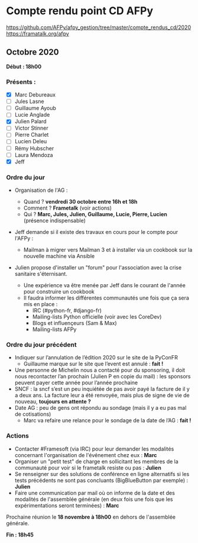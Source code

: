 # Compte rendu point CD AFPy

https://github.com/AFPy/afpy_gestion/tree/master/compte_rendus_cd/2020
https://framatalk.org/afpy


## Octobre 2020

**Début : 18h00**

### Présents :

- [X] Marc Debureaux
- [ ] Jules Lasne
- [ ] Guillaume Ayoub
- [ ] Lucie Anglade
- [X] Julien Palard
- [ ] Victor Stinner
- [ ] Pierre Charlet
- [ ] Lucien Deleu
- [ ] Rémy Hubscher
- [ ] Laura Mendoza
- [X] Jeff

### Ordre du jour

- Organisation de l'AG :
  - Quand ? **vendredi 30 octobre entre 16h et 18h**
  - Comment ? **Frametalk** (voir actions)
  - Qui ? **Marc, Jules, Julien, Guillaume, Lucie, Pierre, Lucien** (présence indispensable)

- Jeff demande si il existe des travaux en cours pour le compte pour l'AFPy :
  - Mailman à migrer vers Mailman 3 et à installer via un cookbook sur la nouvelle machine via Ansible
- Julien propose d'installer un "forum" pour l'association avec la crise sanitaire s'éternisant.
  - Une expérience va être menée par Jeff dans le courant de l'année pour construire un cookbook
  - Il faudra informer les différentes communautés une fois que ça sera mis en place :
    - IRC (#python-fr, #django-fr)
    - Mailing-lists Python officielle (voir avec les CoreDev)
    - Blogs et influençeurs (Sam & Max)
    - Mailing-lists AFPy
  
### Ordre du jour précédent

- Indiquer sur l’annulation de l’édition 2020 sur le site de la PyConFR
  - Guillaume marque sur le site que l’event est annulé : **fait !**
- Une personne de Michelin nous a contacté pour du sponsoring, il doit nous recontacter l’an prochain (Julien P en copie du mail) : les sponsors peuvent payer cette année pour l’année prochaine
- SNCF : la sncf s’est un peu inquiétée de pas avoir payé la facture de il y a deux ans. La facture leur a été renvoyée, mais plus de signe de vie de nouveau, **toujours en attente ?**
- Date AG : peu de gens ont répondu au sondage (mais il y a eu pas mal de cotisations)
  - Marc va refaire une relance pour le sondage de la date de l’AG : **fait !**

### Actions

- Contacter #Framesoft (via IRC) pour leur demander les modalités concernant l'organisation de l'événement chez eux : **Marc**
- Organiser un "petit test" de charge en sollicitant les membres de la communauté pour voir si le frametalk resiste ou pas : **Julien**
- Se renseigner sur des solutions de conférence en ligne alternatifs si les tests précédents ne sont pas concluants (BigBlueButton par exemple) : **Julien**
- Faire une communication par mail où on informe de la date et des modalités de l'assemblée générale (en deux fois une fois que les expérimentations seront terminées) : **Marc**

Prochaine réunion le **18 novembre à 18h00** en dehors de l'assemblée générale.

**Fin : 18h45**
